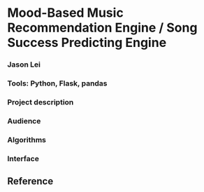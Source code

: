 # Mood-Based Music Recommendation Engine / Song Success Predicting Engine
### Jason Lei
### Tools: Python, Flask, pandas

### Project description


### Audience


### Algorithms


### Interface


## Reference
